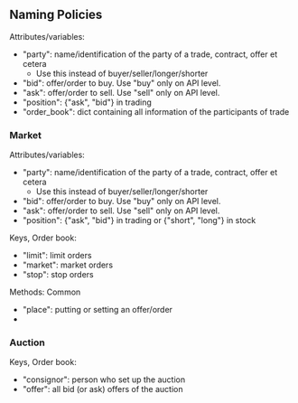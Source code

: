 
## Naming Policies

 Attributes/variables:
  - "party": name/identification of the party of a trade, contract, offer et cetera
     - Use this instead of buyer/seller/longer/shorter
  - "bid": offer/order to buy. Use "buy" only on API level.
  - "ask": offer/order to sell. Use "sell" only on API level.
  - "position": {"ask", "bid"} in trading
  - "order_book": dict containing all information of the participants of trade

### Market

Attributes/variables:
  - "party": name/identification of the party of a trade, contract, offer et cetera
     - Use this instead of buyer/seller/longer/shorter
  - "bid": offer/order to buy. Use "buy" only on API level.
  - "ask": offer/order to sell. Use "sell" only on API level.
  - "position": {"ask", "bid"} in trading or {"short", "long"} in stock
  
 Keys, Order book:
 - "limit": limit orders
 - "market": market orders
 - "stop": stop orders

Methods:
 Common
 - "place": putting or setting an offer/order
 - 

### Auction


 Keys, Order book:
 - "consignor": person who set up the auction
 - "offer": all bid (or ask) offers of the auction